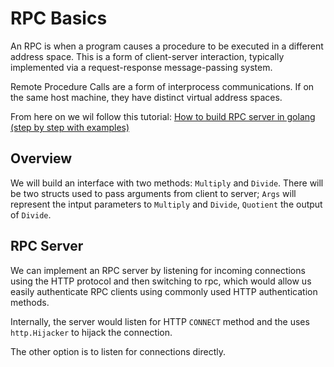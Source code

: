 # RPC Basics

An RPC is when a program causes a procedure to be executed in a different
address space. 
This is a form of client-server interaction, typically implemented via a
request-response message-passing system.

Remote Procedure Calls are a form of interprocess communications.
If on the same host machine, they have distinct virtual address spaces.

From here on we wil follow this tutorial: 
[How to build RPC server in golang (step by step with examples)](https://parthdesai.me/articles/2016/05/20/go-rpc-server/)

## Overview
We will build an interface with two methods: `Multiply` and `Divide`.
There will be two structs used to pass arguments from client to server;
`Args` will represent the intput parameters to `Multiply` and `Divide`, 
`Quotient` the output of
`Divide`.


## RPC Server
We can implement an RPC server by listening for incoming connections using the
HTTP protocol and then switching to rpc, which would allow us easily
authenticate RPC clients using commonly used HTTP authentication methods.

Internally, the server would listen for HTTP `CONNECT` method and the uses
`http.Hijacker` to hijack the connection.

The other option is to listen for connections directly.
